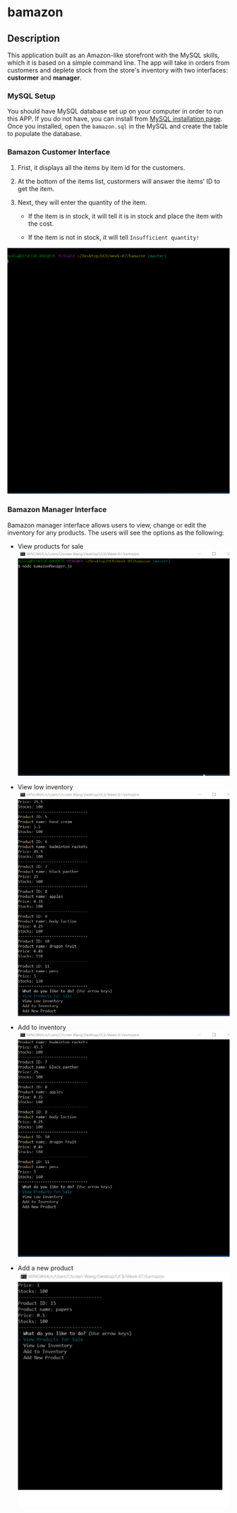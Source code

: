 # bamazon

## Description
This application built as an Amazon-like storefront with the MySQL skills, which it is based on a simple command line. The app will take in orders from customers and deplete stock from the store's inventory with two interfaces: **custormer** and **manager**.

### MySQL Setup
You should have MySQL database set up on your computer in order to run this APP. If you do not have, you can  install from [MySQL installation page](https://dev.mysql.com/doc/refman/5.6/en/installing.html). Once you installed, open the `bamazon.sql` in the MySQL and create the table to populate the database. 


### Bamazon Customer Interface


1. Frist, it displays all the items by item id for the customers.

2. At the bottom of the items list, custormers will answer the items' ID to get the item.

3. Next, they will enter the quantity of the item.

	- If the item is in stock, it will tell it is in stock and place the item with the cost.

	- If the item is not in stock, it will tell `Insufficient quantity!`

![View products for sale](images/customer.gif)

### Bamazon Manager Interface
Bamazon manager interface allows users to view, change or edit the inventory for any products. The users will see the options as the following:

* View products for sale
![View products for sale](images/view.gif)

* View low inventory
![View products for sale](images/viewLow.gif)

* Add to inventory
![View products for sale](images/addStock.gif)

* Add a new product
![View products for sale](images/addNew.gif)






